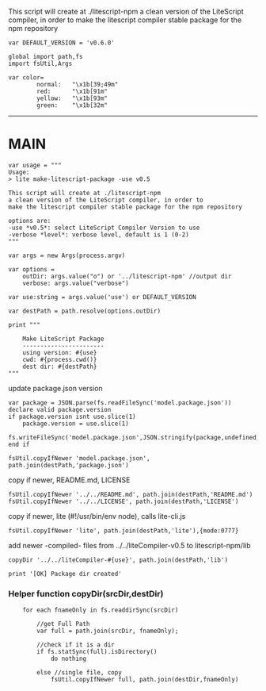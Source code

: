 This script will create at ./litescript-npm
a clean version of the LiteScript compiler, in order to
make the litescript compiler stable package for the npm repository

    var DEFAULT_VERSION = 'v0.6.0'

    global import path,fs
    import fsUtil,Args

    var color=
            normal:   "\x1b[39;49m"
            red:      "\x1b[91m"
            yellow:   "\x1b[93m"
            green:    "\x1b[32m" 



--------------------------------------
# MAIN


    var usage = """
    Usage:
    > lite make-litescript-package -use v0.5

    This script will create at ./litescript-npm
    a clean version of the LiteScript compiler, in order to
    make the litescript compiler stable package for the npm repository
    
    options are:
    -use *v0.5*: select LiteScript Compiler Version to use
    -verbose *level*: verbose level, default is 1 (0-2)
    """

    var args = new Args(process.argv)

    var options = 
        outDir: args.value("o") or '../litescript-npm' //output dir
        verbose: args.value("verbose") 

    var use:string = args.value('use') or DEFAULT_VERSION

    var destPath = path.resolve(options.outDir)

    print """

        Make LiteScript Package
        -----------------------
        using version: #{use}
        cwd: #{process.cwd()}
        dest dir: #{destPath}
    """

update package.json version

    var package = JSON.parse(fs.readFileSync('model.package.json'))
    declare valid package.version
    if package.version isnt use.slice(1)
        package.version = use.slice(1)
        fs.writeFileSync('model.package.json',JSON.stringify(package,undefined,2))
    end if

    fsUtil.copyIfNewer 'model.package.json', path.join(destPath,'package.json')

copy if newer, README.md, LICENSE

    fsUtil.copyIfNewer '../../README.md', path.join(destPath,'README.md')
    fsUtil.copyIfNewer '../../LICENSE', path.join(destPath,'LICENSE')

copy if newer, lite (#!/usr/bin/env node), calls lite-cli.js

    fsUtil.copyIfNewer 'lite', path.join(destPath,'lite'),{mode:0777}

add newer -compiled- files from ../../liteCompiler-v0.5 to litescript-npm/lib

    copyDir '../../liteCompiler-#{use}', path.join(destPath,'lib')

    print '[OK] Package dir created'


### Helper function copyDir(srcDir,destDir)    

        for each fnameOnly in fs.readdirSync(srcDir)

            //get Full Path
            var full = path.join(srcDir, fnameOnly);
        
            //check if it is a dir
            if fs.statSync(full).isDirectory()
                do nothing
           
            else //single file, copy
                fsUtil.copyIfNewer full, path.join(destDir,fnameOnly)

